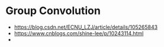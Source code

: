 # Group Convolution
- https://blog.csdn.net/ECNU_LZJ/article/details/105265843
- https://www.cnblogs.com/shine-lee/p/10243114.html
- 